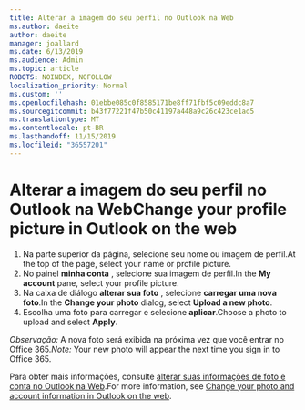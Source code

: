 ```yaml
---
title: Alterar a imagem do seu perfil no Outlook na Web
ms.author: daeite
author: daeite
manager: joallard
ms.date: 6/13/2019
ms.audience: Admin
ms.topic: article
ROBOTS: NOINDEX, NOFOLLOW
localization_priority: Normal
ms.custom: ''
ms.openlocfilehash: 01ebbe085c0f8585171be8ff71fbf5c09eddc8a7
ms.sourcegitcommit: b43f77221f47b50c41197a448a9c26c423ce1ad5
ms.translationtype: MT
ms.contentlocale: pt-BR
ms.lasthandoff: 11/15/2019
ms.locfileid: "36557201"
---
```

# <a name="change-your-profile-picture-in-outlook-on-the-web"></a><span data-ttu-id="f14cf-102">Alterar a imagem do seu perfil no Outlook na Web</span><span class="sxs-lookup"><span data-stu-id="f14cf-102">Change your profile picture in Outlook on the web</span></span>

1. <span data-ttu-id="f14cf-103">Na parte superior da página, selecione seu nome ou imagem de perfil.</span><span class="sxs-lookup"><span data-stu-id="f14cf-103">At the top of the page, select your name or profile picture.</span></span>
1. <span data-ttu-id="f14cf-104">No painel **minha conta** , selecione sua imagem de perfil.</span><span class="sxs-lookup"><span data-stu-id="f14cf-104">In the **My account** pane, select your profile picture.</span></span>
1. <span data-ttu-id="f14cf-105">Na caixa de diálogo **alterar sua foto** , selecione **carregar uma nova foto**.</span><span class="sxs-lookup"><span data-stu-id="f14cf-105">In the **Change your photo** dialog, select **Upload a new photo**.</span></span>
1. <span data-ttu-id="f14cf-106">Escolha uma foto para carregar e selecione **aplicar**.</span><span class="sxs-lookup"><span data-stu-id="f14cf-106">Choose a photo to upload and select **Apply**.</span></span>

<span data-ttu-id="f14cf-107">*Observação:* A nova foto será exibida na próxima vez que você entrar no Office 365.</span><span class="sxs-lookup"><span data-stu-id="f14cf-107">*Note:* Your new photo will appear the next time you sign in to Office 365.</span></span>

<span data-ttu-id="f14cf-108">Para obter mais informações, consulte [alterar suas informações de foto e conta no Outlook na Web](https://support.office.com/article/b2dbb289-851d-4bed-93c3-3e136f5659ec).</span><span class="sxs-lookup"><span data-stu-id="f14cf-108">For more information, see [Change your photo and account information in Outlook on the web](https://support.office.com/article/b2dbb289-851d-4bed-93c3-3e136f5659ec).</span></span>